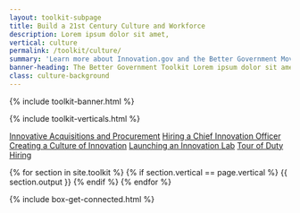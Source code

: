 ```yaml
---
layout: toolkit-subpage
title: Build a 21st Century Culture and Workforce
description: Lorem ipsum dolor sit amet,
vertical: culture
permalink: /toolkit/culture/
summary: 'Learn more about Innovation.gov and the Better Government Movement'
banner-heading: The Better Government Toolkit Lorem ipsum dolor sit amet, consectetur adipiscing. 
class: culture-background
---
```


{% include toolkit-banner.html %}


{% include toolkit-verticals.html %}

<div class="culture-background toolkit-button-group-small">
	<div class="usa-grid">
	<a class="usa-button" href="#acquisitions">Innovative Acquisitions and Procurement</a>
	<a class="usa-button" href="#CINO">Hiring a Chief Innovation Officer</a>
	<a class="usa-button" href="#innovation-culture">Creating a Culture of Innovation</a>
	<a class="usa-button" href="#innovation-lab">Launching an Innovation Lab</a>
	<a class="usa-button" href="#tour-of-duty">Tour of Duty Hiring</a>
	</div>
</div>

{% for section in site.toolkit %}
{% if section.vertical == page.vertical %}
{{ section.output }}
{% endif %}
{% endfor %}

{% include box-get-connected.html %}
